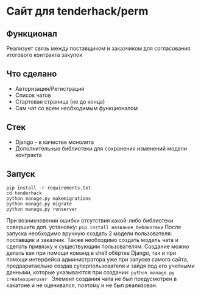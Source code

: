 # Сайт для tenderhack/perm
## Функционал
Реализует связь между поставщиком и заказчиком для согласования итогового контракта закупок
## Что сделано
- Авторизация/Регистрация
- Список чатов
- Стартовая страница (не до конца)
- Сам чат со всем необходимым функционалом
## Стек
- Django - в качестве монолита
- Дополнительные библиотеки для сохранения изменений модели контракта
## Запуск
```
pip install -r requirements.txt
cd tenderhack
python manage.py makemigrations
python manage.py migrate
python manage.py runserver
```
При возникновении ошибки отсутствия какой-либо библиотеки совершите доп. установку: `pip install название_библиотеки`
После запуска необходимо вручную создать 2 модели пользователя: поставщик и заказчик. Также необходимо создать модель чата и сделать привязку к существующим пользователям. Создание можно делать как при помощи команд в shell обёртке Django, так и при помощи интерфейса администратора уже при запуске самого сайта, предваритаельно создав суперпользователя и зайдя под его учетными данными, которые указываются при создании: `python manage.py createsuperuser
`
Элемент создания чата не был предусмотрен в хакатоне и не оценивался, поэтому и не был реализован. 
